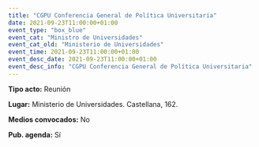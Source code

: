 ```yaml
---
title: "CGPU Conferencia General de Política Universitaria"
date: 2021-09-23T11:00:00+01:00
event_type: "box_blue" 
event_cat: "Ministro de Universidades"
event_cat_old: "Ministerio de Universidades"
event_time: 2021-09-23T11:00:00+01:00
event_desc_date: 2021-09-23T11:00:00+01:00
event_desc_info: "CGPU Conferencia General de Política Universitaria"
---
```

<p class="card-light list_schedule_description"><b>Tipo acto:</b> Reunión
</p>
<p class="card-light list_schedule_description"><b>Lugar:</b> Ministerio de Universidades. Castellana, 162.
</p>
<p class="card-light list_schedule_description"><b>Medios convocados:</b> No
</p>
<p class="card-light list_schedule_description"><b>Pub. agenda:</b> Sí
</p>